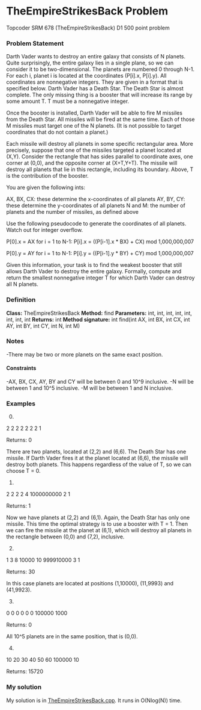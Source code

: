 # TheEmpireStrikesBack Problem
Topcoder SRM 678 (TheEmpireStrikesBack) D1 500 point problem

### Problem Statement
Darth Vader wants to destroy an entire galaxy that consists of N planets. Quite surprisingly, the entire galaxy lies in a single plane, so we can consider it to be two-dimensional. The planets are numbered 0 through N-1. For each i, planet i is located at the coordinates (P[i].x, P[i].y). All coordinates are nonnegative integers. They are given in a format that is specified below.
Darth Vader has a Death Star. The Death Star is almost complete. The only missing thing is a booster that will increase its range by some amount T. T must be a nonnegative integer.

Once the booster is installed, Darth Vader will be able to fire M missiles from the Death Star. All missiles will be fired at the same time. Each of those M missiles must target one of the N planets. (It is not possible to target coordinates that do not contain a planet.)

Each missile will destroy all planets in some specific rectangular area. More precisely, suppose that one of the missiles targeted a planet located at (X,Y). Consider the rectangle that has sides parallel to coordinate axes, one corner at (0,0), and the opposite corner at (X+T,Y+T). The missile will destroy all planets that lie in this rectangle, including its boundary. Above, T is the contribution of the booster.

You are given the following ints:

AX, BX, CX: these determine the x-coordinates of all planets AY, BY, CY: these determine the y-coordinates of all planets N and M: the number of planets and the number of missiles, as defined above

Use the following pseudocode to generate the coordinates of all planets. Watch out for integer overflow.

P[0].x = AX for i = 1 to N-1: P[i].x = ((P[i-1].x * BX) + CX) mod 1,000,000,007

P[0].y = AY for i = 1 to N-1: P[i].y = ((P[i-1].y * BY) + CY) mod 1,000,000,007

Given this information, your task is to find the weakest booster that still allows Darth Vader to destroy the entire galaxy. Formally, compute and return the smallest nonnegative integer T for which Darth Vader can destroy all N planets.

### Definition
**Class:** TheEmpireStrikesBack
**Method:** find
**Parameters:** int, int, int, int, int, int, int, int
**Returns:** int
**Method signature:** int find(int AX, int BX, int CX, int AY, int BY, int CY, int N, int M)

### Notes
-There may be two or more planets on the same exact position.

#### Constraints
-AX, BX, CX, AY, BY and CY will be between 0 and 10^9 inclusive.
-N will be between 1 and 10^5 inclusive.
-M will be between 1 and N inclusive.

### Examples

0)
2
2
2
2
2
2
2
1

Returns: 0

There are two planets, located at (2,2) and (6,6).
The Death Star has one missile.
If Darth Vader fires it at the planet located at (6,6), the missile will destroy both planets.
This happens regardless of the value of T, so we can choose T = 0.

1)
2
2
2
2
4
1000000000
2
1

Returns: 1

Now we have planets at (2,2) and (6,1).
Again, the Death Star has only one missile.
This time the optimal strategy is to use a booster with T = 1.
Then we can fire the missile at the planet at (6,1), which will destroy all planets in the rectangle between (0,0) and (7,2), inclusive.

2)
1
3
8
10000
10
999910000
3
1

Returns: 30

In this case planets are located at positions (1,10000), (11,9993) and (41,9923).

3)
0
0
0
0
0
0
100000
1000

Returns: 0

All 10^5 planets are in the same position, that is (0,0).

4)
10
20
30
40
50
60
100000
10

Returns: 15720

### My solution
My solution is in [TheEmpireStrikesBack.cpp](https://github.com/EvanEzell/Topcoder/blob/master/TheEmpireStrikesBack/TheEmpireStrikesBack.cpp). It runs in O(Nlog(N)) time.
